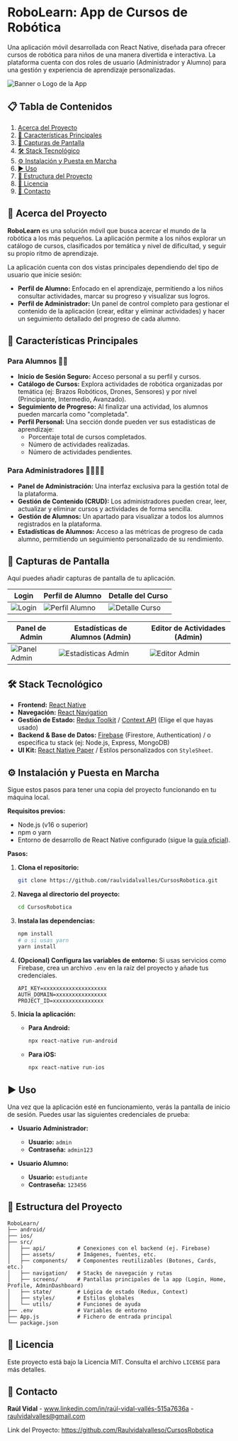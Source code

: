 # RoboLearn: App de Cursos de Robótica

Una aplicación móvil desarrollada con React Native, diseñada para ofrecer cursos de robótica para niños de una manera divertida e interactiva. La plataforma cuenta con dos roles de usuario (Administrador y Alumno) para una gestión y experiencia de aprendizaje personalizadas.

![Banner o Logo de la App](https://via.placeholder.com/800x200.png?text=RoboLearn+App)

## 📋 Tabla de Contenidos

1.  [Acerca del Proyecto](#-acerca-del-proyecto)
2.  [🚀 Características Principales](#-características-principales)
3.  [📸 Capturas de Pantalla](#-capturas-de-pantalla)
4.  [🛠️ Stack Tecnológico](#-stack-tecnológico)
5.  [⚙️ Instalación y Puesta en Marcha](#-instalación-y-puesta-en-marcha)
6.  [▶️ Uso](#-uso)
7.  [📂 Estructura del Proyecto](#-estructura-del-proyecto)
8.  [📄 Licencia](#-licencia)
9.  [📧 Contacto](#-contacto)

## 🤖 Acerca del Proyecto

**RoboLearn** es una solución móvil que busca acercar el mundo de la robótica a los más pequeños. La aplicación permite a los niños explorar un catálogo de cursos, clasificados por temática y nivel de dificultad, y seguir su propio ritmo de aprendizaje.

La aplicación cuenta con dos vistas principales dependiendo del tipo de usuario que inicie sesión:

*   **Perfil de Alumno:** Enfocado en el aprendizaje, permitiendo a los niños consultar actividades, marcar su progreso y visualizar sus logros.
*   **Perfil de Administrador:** Un panel de control completo para gestionar el contenido de la aplicación (crear, editar y eliminar actividades) y hacer un seguimiento detallado del progreso de cada alumno.

## 🚀 Características Principales

### Para Alumnos 👦👧

*   **Inicio de Sesión Seguro:** Acceso personal a su perfil y cursos.
*   **Catálogo de Cursos:** Explora actividades de robótica organizadas por temática (ej: Brazos Robóticos, Drones, Sensores) y por nivel (Principiante, Intermedio, Avanzado).
*   **Seguimiento de Progreso:** Al finalizar una actividad, los alumnos pueden marcarla como "completada".
*   **Perfil Personal:** Una sección donde pueden ver sus estadísticas de aprendizaje:
    *   Porcentaje total de cursos completados.
    *   Número de actividades realizadas.
    *   Número de actividades pendientes.

### Para Administradores 👨‍💼👩‍💼

*   **Panel de Administración:** Una interfaz exclusiva para la gestión total de la plataforma.
*   **Gestión de Contenido (CRUD):** Los administradores pueden crear, leer, actualizar y eliminar cursos y actividades de forma sencilla.
*   **Gestión de Alumnos:** Un apartado para visualizar a todos los alumnos registrados en la plataforma.
*   **Estadísticas de Alumnos:** Acceso a las métricas de progreso de cada alumno, permitiendo un seguimiento personalizado de su rendimiento.

## 📸 Capturas de Pantalla

Aquí puedes añadir capturas de pantalla de tu aplicación.

| Login                               | Perfil de Alumno                       | Detalle del Curso                       |
| ----------------------------------- | -------------------------------------- | --------------------------------------- |
| ![Login](https://via.placeholder.com/300x600.png?text=Pantalla+de+Login) | ![Perfil Alumno](https://via.placeholder.com/300x600.png?text=Perfil+del+Alumno) | ![Detalle Curso](https://via.placeholder.com/300x600.png?text=Detalle+del+Curso) |

| Panel de Admin                         | Estadísticas de Alumnos (Admin)             | Editor de Actividades (Admin)                   |
| -------------------------------------- | --------------------------------------------- | ----------------------------------------------- |
| ![Panel Admin](https://via.placeholder.com/300x600.png?text=Panel+de+Admin) | ![Estadísticas Admin](https://via.placeholder.com/300x600.png?text=Estadísticas+de+Alumnos) | ![Editor Admin](https://via.placeholder.com/300x600.png?text=Editor+de+Actividades) |

## 🛠️ Stack Tecnológico

*   **Frontend:** [React Native](https://reactnative.dev/)
*   **Navegación:** [React Navigation](https://reactnavigation.org/)
*   **Gestión de Estado:** [Redux Toolkit](https://redux-toolkit.js.org/) / [Context API](https://es.reactjs.org/docs/context.html) (Elige el que hayas usado)
*   **Backend & Base de Datos:** [Firebase](https://firebase.google.com/) (Firestore, Authentication) / o especifica tu stack (ej: Node.js, Express, MongoDB)
*   **UI Kit:** [React Native Paper](https://callstack.github.io/react-native-paper/) / Estilos personalizados con `StyleSheet`.

## ⚙️ Instalación y Puesta en Marcha

Sigue estos pasos para tener una copia del proyecto funcionando en tu máquina local.

**Requisitos previos:**
*   Node.js (v16 o superior)
*   npm o yarn
*   Entorno de desarrollo de React Native configurado (sigue la [guía oficial](https://reactnative.dev/docs/environment-setup)).

**Pasos:**

1.  **Clona el repositorio:**
    ```bash
    git clone https://github.com/raulvidalvalles/CursosRobotica.git
    ```

2.  **Navega al directorio del proyecto:**
    ```bash
    cd CursosRobotica
    ```

3.  **Instala las dependencias:**
    ```bash
    npm install
    # o si usas yarn
    yarn install
    ```

4.  **(Opcional) Configura las variables de entorno:**
    Si usas servicios como Firebase, crea un archivo `.env` en la raíz del proyecto y añade tus credenciales.
    ```
    API_KEY=xxxxxxxxxxxxxxxxxxxx
    AUTH_DOMAIN=xxxxxxxxxxxxxxxx
    PROJECT_ID=xxxxxxxxxxxxxxxx
    ```

5.  **Inicia la aplicación:**
    *   **Para Android:**
        ```bash
        npx react-native run-android
        ```
    *   **Para iOS:**
        ```bash
        npx react-native run-ios
        ```

## ▶️ Uso

Una vez que la aplicación esté en funcionamiento, verás la pantalla de inicio de sesión. Puedes usar las siguientes credenciales de prueba:

*   **Usuario Administrador:**
    *   **Usuario:** `admin`
    *   **Contraseña:** `admin123`

*   **Usuario Alumno:**
    *   **Usuario:** `estudiante`
    *   **Contraseña:** `123456`

## 📂 Estructura del Proyecto

```
RoboLearn/
├── android/
├── ios/
├── src/
│   ├── api/          # Conexiones con el backend (ej. Firebase)
│   ├── assets/       # Imágenes, fuentes, etc.
│   ├── components/   # Componentes reutilizables (Botones, Cards, etc.)
│   ├── navigation/   # Stacks de navegación y rutas
│   ├── screens/      # Pantallas principales de la app (Login, Home, Profile, AdminDashboard)
│   ├── state/        # Lógica de estado (Redux, Context)
│   ├── styles/       # Estilos globales
│   └── utils/        # Funciones de ayuda
├── .env              # Variables de entorno
├── App.js            # Fichero de entrada principal
└── package.json
```

## 📄 Licencia

Este proyecto está bajo la Licencia MIT. Consulta el archivo `LICENSE` para más detalles.

## 📧 Contacto

**Raúl Vidal** - www.linkedin.com/in/raúl-vidal-vallés-515a7636a - raulvidalvalles@gmail.com

Link del Proyecto: https://github.com/Raulvidalvalleso/CursosRobotica
